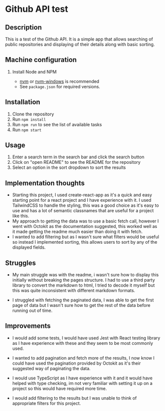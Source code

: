 # Github API test

## Description

This is a test of the Github API. It is a simple app that allows searching of public repositories and displaying of their details along with basic sorting.

## Machine configuration

1. Install Node and NPM

    - [nvm](https://github.com/creationix/nvm) or [nvm-windows](https://github.com/coreybutler/nvm-windows) is recommended
    - See `package.json` for required versions.

## Installation

1. Clone the repository
2. Run `npm install`
3. Run `npm run` to see the list of available tasks
4. Run `npm start`

## Usage

1. Enter a search term in the search bar and click the search button
2. Click on "open README" to see the README for the repository
3. Select an option in the sort dropdown to sort the results

## Implementation thoughts

-   Starting this project, I used create-react-app as it's a quick and easy starting point for a react project and I have experience with it.
    I used TailwindCSS to handle the styling, this was a good choice as it's easy to use and has a lot of semantic classnames that are useful for a project like this.
-   My approach to getting the data was to use a basic fetch call, however I went with Octokit as the documentation suggested, this worked well as it made getting the readme much easier than doing it with fetch.
-   I wanted to add filtering but as I wasn't sure what filters would be useful so instead I implemented sorting, this allows users to sort by any of the displayed fields.

## Struggles

-   My main struggle was with the readme, i wasn't sure how to display this initially without breaking the pages structure. I had to use a third party library to convert the markdown to html, I tried to decode it myself but this was quite inconsistent with different markdown formats.

-   I struggled with fetching the paginated data, I was able to get the first page of data but I wasn't sure how to get the rest of the data before running out of time.

## Improvements

-   I would add some tests, I would have used Jest with React testing library as I have experience with these and they seem to be most commonly used.

-   I wanted to add pagination and fetch more of the results, I now know I could have used the pagination provided by Octokit as it's their suggested way of paginating the data.

-   I would use TypeScript as I have experience with it and it would have helped with type checking, im not very familiar with setting it up on a project so this would have required more time.

-   I would add filtering to the results but I was unable to think of appropriate filters for this project.
